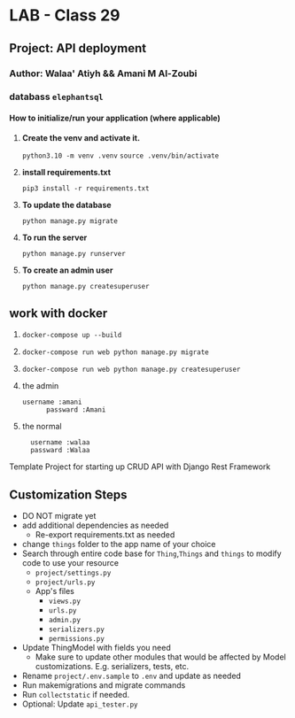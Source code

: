 # LAB - Class 29

## Project: API deployment

### Author: Walaa' Atiyh  && Amani M Al-Zoubi

### databass `elephantsql`

#### How to initialize/run your application (where applicable)

1. **Create the venv and activate it.**

    `python3.10 -m venv .venv`
    `source .venv/bin/activate`


2. **install  requirements.txt**

   `pip3 install -r requirements.txt`

3. **To update the database**

    `python manage.py migrate`

4.  **To run the server**

    `python manage.py runserver`

4.  **To create an admin user**

    `python manage.py createsuperuser`



##  work with  docker
  1.  `docker-compose up --build`
  2.   `docker-compose run web python manage.py migrate`
  3.  `docker-compose run web python manage.py createsuperuser`

  4.  the admin

          username :amani
                passward :Amani
   5. the normal

            username :walaa
            passward :Walaa



Template Project for starting up CRUD API with Django Rest Framework

## Customization Steps

- DO NOT migrate yet
- add additional dependencies as needed
  - Re-export requirements.txt as needed
- change `things` folder to the app name of your choice
- Search through entire code base for `Thing`,`Things` and `things` to modify code to use your resource
  - `project/settings.py`
  - `project/urls.py`
  - App's files
    - `views.py`
    - `urls.py`
    - `admin.py`
    - `serializers.py`
    - `permissions.py`
- Update ThingModel with fields you need
  - Make sure to update other modules that would be affected by Model customizations. E.g. serializers, tests, etc.
- Rename `project/.env.sample` to `.env` and update as needed
- Run makemigrations and migrate commands
- Run `collectstatic` if needed.
- Optional: Update `api_tester.py`
